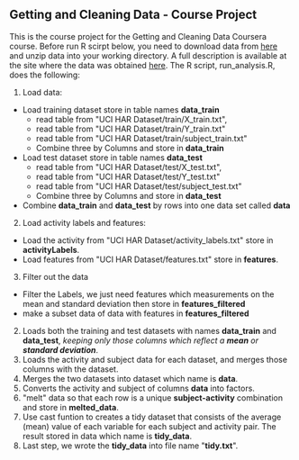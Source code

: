 ## Getting and Cleaning Data - Course Project
This is the course project for the Getting and Cleaning Data Coursera course. 
Before run R scirpt below, you need to download data from [here](https://d396qusza40orc.cloudfront.net/getdata%2Fprojectfiles%2FUCI%20HAR%20Dataset.zip) and unzip data into your working directory. A full description is available at the site where the data was obtained [here](http://archive.ics.uci.edu/ml/datasets/Human+Activity+Recognition+Using+Smartphones).
The R script, run_analysis.R, does the following:
1. Load data:
- Load training dataset store in table names **data_train**
  * read table from "UCI HAR Dataset/train/X_train.txt",  
  * read table from "UCI HAR Dataset/train/Y_train.txt"
  * read table from "UCI HAR Dataset/train/subject_train.txt"
  * Combine three by Columns and store in **data_train**
- Load test dataset store in table names **data_test**
  * read table from "UCI HAR Dataset/test/X_test.txt",  
  * read table from "UCI HAR Dataset/test/Y_test.txt"
  * read table from "UCI HAR Dataset/test/subject_test.txt"
  * Combine three by Columns and store in **data_test**
- Combine **data_train** and **data_test** by rows into one data set called **data**
2. Load activity labels and features:
- Load the activity from "UCI HAR Dataset/activity_labels.txt" store in **activityLabels**.
- Load features from "UCI HAR Dataset/features.txt" store in **features**. 
3. Filter out the data
- Filter the Labels, we just need features which  measurements on the mean and standard deviation then store in **features_filtered**
- make a subset data of data with features in **features_filtered**
2. Loads both the training and test datasets with names **data_train** and **data_test**, *keeping only those columns which reflect a **mean** or **standard deviation***.
4. Loads the activity and subject data for each dataset, and merges those columns with the dataset.
5. Merges the two datasets into dataset which name is **data**.
6. Converts the activity and subject of columns **data** into factors.
7. "melt" data so that each row is a unique **subject-activity** combination and store in **melted_data**.
8. Use cast funtion to creates a tidy dataset that consists of the average (mean) value of each variable for each subject and activity pair. The result stored in data which name is **tidy_data**. 
9. Last step, we wrote the **tidy_data** into file name "**tidy.txt**".
